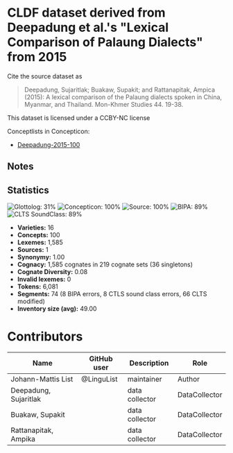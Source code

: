 # CLDF dataset derived from Deepadung et al.'s "Lexical Comparison of Palaung Dialects" from 2015

Cite the source dataset as

> Deepadung, Sujaritlak; Buakaw, Supakit; and Rattanapitak, Ampica (2015): A lexical comparison of the Palaung dialects spoken in China, Myanmar, and Thailand. Mon-Khmer Studies 44. 19-38.

This dataset is licensed under a CCBY-NC license


Conceptlists in Concepticon:
- [Deepadung-2015-100](https://concepticon.clld.org/contributions/Deepadung-2015-100)
## Notes




## Statistics


![Glottolog: 31%](https://img.shields.io/badge/Glottolog-31%25-red.svg "Glottolog: 31%")
![Concepticon: 100%](https://img.shields.io/badge/Concepticon-100%25-brightgreen.svg "Concepticon: 100%")
![Source: 100%](https://img.shields.io/badge/Source-100%25-brightgreen.svg "Source: 100%")
![BIPA: 89%](https://img.shields.io/badge/BIPA-89%25-yellowgreen.svg "BIPA: 89%")
![CLTS SoundClass: 89%](https://img.shields.io/badge/CLTS%20SoundClass-89%25-yellowgreen.svg "CLTS SoundClass: 89%")

- **Varieties:** 16
- **Concepts:** 100
- **Lexemes:** 1,585
- **Sources:** 1
- **Synonymy:** 1.00
- **Cognacy:** 1,585 cognates in 219 cognate sets (36 singletons)
- **Cognate Diversity:** 0.08
- **Invalid lexemes:** 0
- **Tokens:** 6,081
- **Segments:** 74 (8 BIPA errors, 8 CTLS sound class errors, 66 CLTS modified)
- **Inventory size (avg):** 49.00

# Contributors

Name | GitHub user | Description | Role
--- | --- | --- | ---
Johann-Mattis List | @LinguList | maintainer | Author
Deepadung, Sujaritlak | | data collector | DataCollector
Buakaw, Supakit | | data collector | DataCollector
Rattanapitak, Ampika | | data collector | DataCollector



